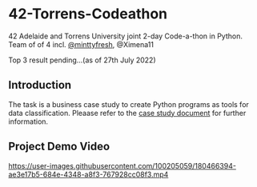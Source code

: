 # 42-Torrens-Codeathon
42 Adelaide and Torrens University joint 2-day Code-a-thon in Python. Team of of 4 incl. [@minttyfresh](https://github.com/mintyyfresh), @Ximena11

Top 3 result pending...(as of 27th July 2022)

## Introduction
The task is a business case study to create Python programs as tools for data classification. Pleaase refer to the [case study document](https://github.com/fractalfeeling/42-Torrens-Codeathon/blob/master/Code-a-thon%20case%20study.pdf) for further information.

## Project Demo Video
https://user-images.githubusercontent.com/100205059/180466394-ae3e17b5-684e-4348-a8f3-767928cc08f3.mp4
